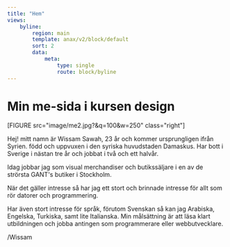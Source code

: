 ```yaml
---
title: "Hem"
views:
    byline:
        region: main
        template: anax/v2/block/default
        sort: 2
        data:
            meta:
                type: single
                route: block/byline
---
```

Min me-sida i kursen design
=========================

[FIGURE src="image/me2.jpg?&q=100&w=250" class="right"]

Hej! mitt namn är Wissam Sawah, 23 år och kommer ursprungligen ifrån Syrien. född och uppvuxen i den syriska huvudstaden Damaskus. Har bott i Sverige i nästan tre år och jobbat i två och ett halvår.

Idag jobbar jag som visual merchandiser och butikssäljare i en av de strörsta GANT's butiker i Stockholm.

När det gäller intresse så har jag ett stort och brinnade intresse för allt som rör datorer och programmering.

Har även stort intresse för språk, förutom Svenskan så kan jag Arabiska, Engelska, Turkiska, samt lite Italianska. Min målsättning är att läsa klart utbildningen och jobba antingen som programmerare eller webbutvecklare.

/Wissam
